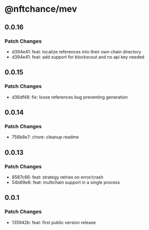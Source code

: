 # @nftchance/mev

## 0.0.16

### Patch Changes

-   d394e41: feat: localize references into their own chain directory
-   d394e41: feat: add support for blockscout and no api key needed

## 0.0.15

### Patch Changes

-   d36df48: fix: loose references bug preventing generation

## 0.0.14

### Patch Changes

-   756b8e7: chore: cleanup readme

## 0.0.13

### Patch Changes

-   8587c66: feat: strategy retries on error/crash
-   54b69e8: feat: multichain support in a single process

## 0.0.1

### Patch Changes

-   135942b: feat: first public version release
